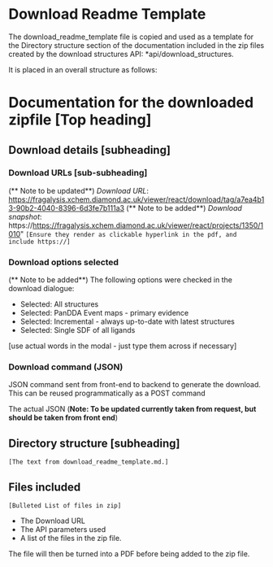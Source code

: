# Download Readme Template

The download_readme_template file is copied and used as a template for the Directory structure section of the documentation included in the zip files created by the download structures API:
*api/download_structures.

It is placed in an overall structure as follows:

# Documentation for the downloaded zipfile  [Top heading]
## Download details  [subheading]
### Download URLs  [sub-subheading]
(** Note to be updated**)
_Download URL_: https://fragalysis.xchem.diamond.ac.uk/viewer/react/download/tag/a7ea4b13-90b2-4040-8396-6d3fe7b111a3
(** Note to be added**)
_Download snapshot_:  https://https://fragalysis.xchem.diamond.ac.uk/viewer/react/projects/1350/1010"
`[Ensure they render as clickable hyperlink in the pdf, and include https://]`

### Download options selected
(** Note to be added**)
The following options were checked in the download dialogue: 
* Selected: All structures
* Selected: PanDDA Event maps - primary evidence
* Selected: Incremental - always up-to-date with latest structures
* Selected: Single SDF of all ligands

[use actual words in the modal - just type them across if necessary]

### Download command (JSON)   
JSON command sent from front-end to backend to generate the download.  This can be reused programmatically as a POST command

The actual JSON (**Note: To be updated currently taken from request, but should be taken from front end**)

## Directory structure  [subheading] 
`[The text from download_readme_template.md.]`

## Files included
`[Bulleted List of files in zip]`


 
- The Download URL
- The API parameters used
- A list of the files in the zip file.

The file will then be turned into a PDF before being added to the zip file.
